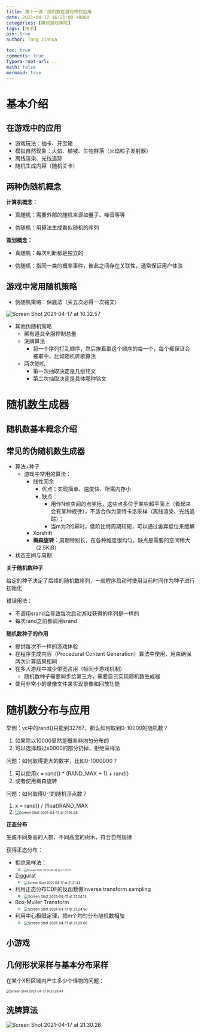 ```yaml
---
title: 第十一课：随机数在游戏中的应用
date: 2021-04-17 16:21:00 +0800
categories: [腾讯游戏学院]
tags: [技术]
pin: true
author: Tang Jiahua

toc: true
comments: true
Typora-root-url: ..
math: false
mermaid: true 
---
```


# 基本介绍

## 在游戏中的应用

- 游戏玩法：抽卡、开宝箱
- 模拟自然现象：火焰、植被、生物群落（火焰粒子发射器）
- 离线渲染、光线追踪
- 随机生成内容（随机关卡）

## 两种伪随机概念

**计算机概念：**

- 真随机：需要外部的随机来源如量子、噪音等等

- 伪随机：用算法生成看似随机的序列

**策划概念：**

- 真随机：每次判断都是独立的

- 伪随机：指同一类的概率事件，彼此之间存在关联性，通常保证用户体验

## 游戏中常用随机策略

- 伪随机策略：保底法（买五次必得一次铭文）

![Screen Shot 2021-04-17 at 16.32.57](/assets/blog_res/2021-04-17-sui-ji-shu-ying-yong.assets/Screen%20Shot%202021-04-17%20at%2016.32.57.png)

- 其他伪随机策略
  - 稀有道具全服控制总量
  - 洗牌算法
    - 将一个序列打乱顺序，然后挨着取这个顺序的每一个，每个都保证会被取中，比如随机听歌算法
  - 两次随机
    - 第一次抽取决定是几级铭文
    - 第二次抽取决定是具体哪种铭文

# 随机数生成器

## 随机数基本概念介绍

## 常见的伪随机数生成器

- 算法+种子
  - 游戏中常用的算法：
    - 线性同余
      - 优点：实现简单、速度快、所需内存小
      - 缺点：
        - 用作N维空间的点坐标，这些点多位于某些超平面上（看起来会有某种规律），不适合作为蒙特卡洛采样（离线渲染、光线追踪）；
        - 当m为2的幂时，低阶比特周期较短，可以通过舍弃低位来缓解
    - Xorshift
    - **梅森旋转**：周期特别长，在各种维度很均匀，缺点是需要的空间稍大（2.5KiB）
- 状态空间与周期



**关于随机数种子**

给定的种子决定了后续的随机数序列，一般程序启动时使用当前时间作为种子进行初始化

错误用法：

- 不调用srand会导致每次启动游戏获得的序列是一样的
- 每次rand之前都调用srand

**随机数种子的作用**

- 提供每次不一样的游戏体验
- 在程序生成内容（Procedural Content Generation）算法中使用，用来确保两次计算结果相同
- 在多人游戏中减少带宽占用（帧同步游戏机制）
  - 随机数种子需要同步给第三方，需要自己实现随机数生成器
- 使用非常小的录像文件来实现录像和回放功能

# 随机数分布与应用

举例：vc中的rand()只能到32767，那么如何取到0-10000的随机数？

1. 如果除以10000显然是概率非均匀分布的
2. 可以选择超过x0000的部分扔掉，拒绝采样法

问题：如何取得更大的数字，比如0-1000000？

1. 可以使用x = rand() * (RAND_MAX + 1) + rand()
2. 或者使用梅森旋转

问题：如何取得0-1的随机浮点数？

1. x = rand() / (float)RAND_MAX
2. <img src="/assets/blog_res/2021-04-17-sui-ji-shu-ying-yong.assets/Screen%20Shot%202021-04-17%20at%2021.16.28.png" alt="Screen Shot 2021-04-17 at 21.16.28" style="zoom:67%;"/>



**正态分布**

生成不同身高的人群、不同高度的树木，符合自然规律

获得正态分布：

- 拒绝采样法：
  - <img src="/assets/blog_res/2021-04-17-sui-ji-shu-ying-yong.assets/Screen%20Shot%202021-04-17%20at%2021.20.27.png" alt="Screen Shot 2021-04-17 at 21.20.27" style="zoom:50%;" />
- Ziggurat
  - <img src="/assets/blog_res/2021-04-17-sui-ji-shu-ying-yong.assets/Screen%20Shot%202021-04-17%20at%2021.21.44.png" alt="Screen Shot 2021-04-17 at 21.21.44" style="zoom:60%;"  />
- 利用正态分布CDF的反函数做Inverse transform sampling
  - <img src="/assets/blog_res/2021-04-17-sui-ji-shu-ying-yong.assets/Screen%20Shot%202021-04-17%20at%2021.24.13.png" alt="Screen Shot 2021-04-17 at 21.24.13" style="zoom:67%;" />
- Box-Muller Transform
  - <img src="/assets/blog_res/2021-04-17-sui-ji-shu-ying-yong.assets/Screen%20Shot%202021-04-17%20at%2021.24.50.png" alt="Screen Shot 2021-04-17 at 21.24.50" style="zoom:67%;"  />
- 利用中心极限定理，把m个均匀分布随机数相加
  - <img src="/assets/blog_res/2021-04-17-sui-ji-shu-ying-yong.assets/Screen%20Shot%202021-04-17%20at%2021.25.08.png" alt="Screen Shot 2021-04-17 at 21.25.08" style="zoom:67%;" />

## 小游戏

## 几何形状采样与基本分布采样

在某个X形区域内产生多少个怪物的问题：

<img src="/assets/blog_res/2021-04-17-sui-ji-shu-ying-yong.assets/Screen%20Shot%202021-04-17%20at%2021.28.44.png" alt="Screen Shot 2021-04-17 at 21.28.44" style="zoom:60%;"/>

## 洗牌算法

![Screen Shot 2021-04-17 at 21.30.28](/assets/blog_res/2021-04-17-sui-ji-shu-ying-yong.assets/Screen%20Shot%202021-04-17%20at%2021.30.28.png)